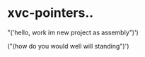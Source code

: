 # xvc-pointers..

 "('hello, work im new project as assembly")')

  ("(how do you would well will standing")')
